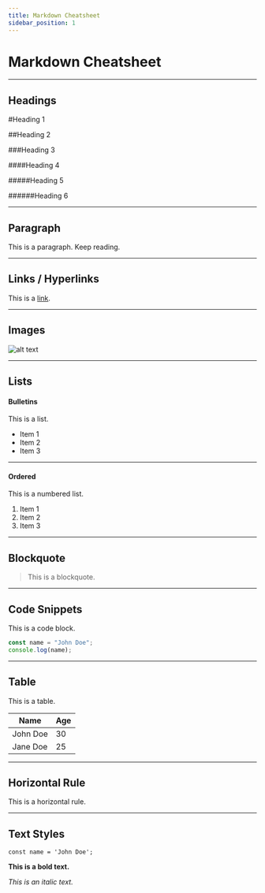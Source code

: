 ```yaml
---
title: Markdown Cheatsheet
sidebar_position: 1
---
```


# Markdown Cheatsheet

---

## Headings

#Heading 1

##Heading 2

###Heading 3

####Heading 4

#####Heading 5

######Heading 6

---

## Paragraph

This is a paragraph. Keep reading.

---

## Links / Hyperlinks

This is a [link](https://www.google.com).

---

## Images

![alt text](https://picsum.photos/600/400)

---

## Lists

#### Bulletins

This is a list.

- Item 1
- Item 2
- Item 3

---

#### Ordered

This is a numbered list.

1. Item 1
2. Item 2
3. Item 3

---

## Blockquote

> This is a blockquote.

---

## Code Snippets

This is a code block.

```js
const name = "John Doe";
console.log(name);
```

---

## Table

This is a table.

| Name     | Age |
| -------- | --- |
| John Doe | 30  |
| Jane Doe | 25  |

---

## Horizontal Rule

This is a horizontal rule.

---

## Text Styles

`const name = 'John Doe';`

**This is a bold text.**

_This is an italic text._
